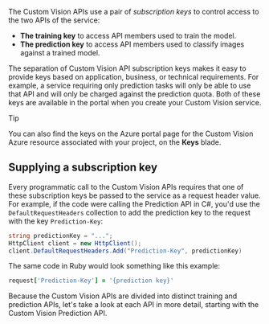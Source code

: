 The Custom Vision APIs use a pair of *subscription keys* to control access to the two APIs of the service:

- **The training key** to access API members used to train the model.
- **The prediction key** to access API members used to classify images against a trained model.

The separation of Custom Vision API subscription keys makes it easy to provide keys based on application, business, or technical requirements. For example, a service requiring only prediction tasks will only be able to use that API and will only be charged against the prediction quota. Both of these keys are available in the portal when you create your Custom Vision service.

> [!TIP]
> You can also find the keys on the Azure portal page for the Custom Vision Azure resource associated with your project, on the **Keys** blade.

## Supplying a subscription key

Every programmatic call to the Custom Vision APIs requires that one of these subscription keys be passed to the service as a request header value. For example, if the code were calling the Prediction API in C#, you'd use the `DefaultRequestHeaders` collection to add the prediction key to the request with the key `Prediction-Key`:

```csharp
string predictionKey = "...";
HttpClient client = new HttpClient();
client.DefaultRequestHeaders.Add("Prediction-Key", predictionKey)
```

The same code in Ruby would look something like this example:

```ruby
request['Prediction-Key'] = '{prediction key}'
```

Because the Custom Vision APIs are divided into distinct training and prediction APIs, let's take a look at each API in more detail, starting with the Custom Vision Prediction API.